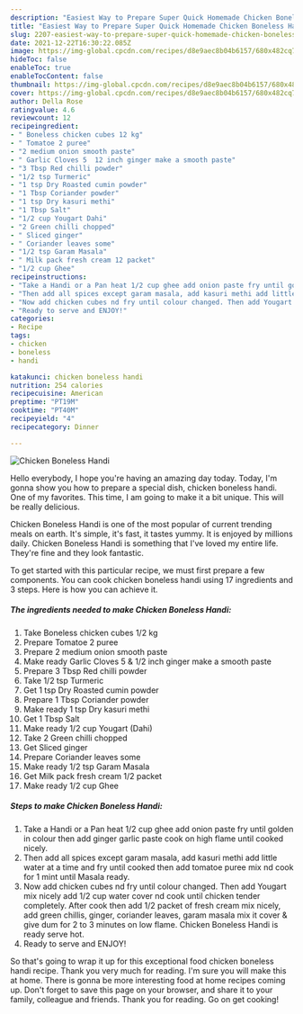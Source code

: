 ```yaml
---
description: "Easiest Way to Prepare Super Quick Homemade Chicken Boneless Handi"
title: "Easiest Way to Prepare Super Quick Homemade Chicken Boneless Handi"
slug: 2207-easiest-way-to-prepare-super-quick-homemade-chicken-boneless-handi
date: 2021-12-22T16:30:22.085Z
image: https://img-global.cpcdn.com/recipes/d8e9aec8b04b6157/680x482cq70/chicken-boneless-handi-recipe-main-photo.jpg
hideToc: false
enableToc: true
enableTocContent: false
thumbnail: https://img-global.cpcdn.com/recipes/d8e9aec8b04b6157/680x482cq70/chicken-boneless-handi-recipe-main-photo.jpg
cover: https://img-global.cpcdn.com/recipes/d8e9aec8b04b6157/680x482cq70/chicken-boneless-handi-recipe-main-photo.jpg
author: Della Rose
ratingvalue: 4.6
reviewcount: 12
recipeingredient:
- " Boneless chicken cubes 12 kg"
- " Tomatoe 2 puree"
- "2 medium onion smooth paste"
- " Garlic Cloves 5  12 inch ginger make a smooth paste"
- "3 Tbsp Red chilli powder"
- "1/2 tsp Turmeric"
- "1 tsp Dry Roasted cumin powder"
- "1 Tbsp Coriander powder"
- "1 tsp Dry kasuri methi"
- "1 Tbsp Salt"
- "1/2 cup Yougart Dahi"
- "2 Green chilli chopped"
- " Sliced ginger"
- " Coriander leaves some"
- "1/2 tsp Garam Masala"
- " Milk pack fresh cream 12 packet"
- "1/2 cup Ghee"
recipeinstructions:
- "Take a Handi or a Pan heat 1/2 cup ghee add onion paste fry until golden in colour then add ginger garlic paste cook on high flame until cooked nicely."
- "Then add all spices except garam masala, add kasuri methi add little water at a time and fry until cooked then add tomatoe puree mix nd cook for 1 mint until Masala ready."
- "Now add chicken cubes nd fry until colour changed. Then add Yougart mix nicely add 1/2 cup water cover nd cook until chicken tender completely. After cook then add 1/2 packet of fresh cream mix nicely, add green chillis, ginger, coriander leaves, garam masala mix it cover &amp; give dum for 2 to 3 minutes on low flame. Chicken Boneless Handi is ready serve hot."
- "Ready to serve and ENJOY!"
categories:
- Recipe
tags:
- chicken
- boneless
- handi

katakunci: chicken boneless handi 
nutrition: 254 calories
recipecuisine: American
preptime: "PT19M"
cooktime: "PT40M"
recipeyield: "4"
recipecategory: Dinner

---
```



![Chicken Boneless Handi](https://img-global.cpcdn.com/recipes/d8e9aec8b04b6157/680x482cq70/chicken-boneless-handi-recipe-main-photo.jpg)

Hello everybody, I hope you're having an amazing day today. Today, I'm gonna show you how to prepare a special dish, chicken boneless handi. One of my favorites. This time, I am going to make it a bit unique. This will be really delicious.



Chicken Boneless Handi is one of the most popular of current trending meals on earth. It's simple, it's fast, it tastes yummy. It is enjoyed by millions daily. Chicken Boneless Handi is something that I've loved my entire life. They're fine and they look fantastic.


To get started with this particular recipe, we must first prepare a few components. You can cook chicken boneless handi using 17 ingredients and 3 steps. Here is how you can achieve it.

<!--inarticleads1-->

##### The ingredients needed to make Chicken Boneless Handi:

1. Take  Boneless chicken cubes 1/2 kg
1. Prepare  Tomatoe 2 puree
1. Prepare 2 medium onion smooth paste
1. Make ready  Garlic Cloves 5 &amp; 1/2 inch ginger make a smooth paste
1. Prepare 3 Tbsp Red chilli powder
1. Take 1/2 tsp Turmeric
1. Get 1 tsp Dry Roasted cumin powder
1. Prepare 1 Tbsp Coriander powder
1. Make ready 1 tsp Dry kasuri methi
1. Get 1 Tbsp Salt
1. Make ready 1/2 cup Yougart (Dahi)
1. Take 2 Green chilli chopped
1. Get  Sliced ginger
1. Prepare  Coriander leaves some
1. Make ready 1/2 tsp Garam Masala
1. Get  Milk pack fresh cream 1/2 packet
1. Make ready 1/2 cup Ghee




<!--inarticleads2-->

##### Steps to make Chicken Boneless Handi:

1. Take a Handi or a Pan heat 1/2 cup ghee add onion paste fry until golden in colour then add ginger garlic paste cook on high flame until cooked nicely.
1. Then add all spices except garam masala, add kasuri methi add little water at a time and fry until cooked then add tomatoe puree mix nd cook for 1 mint until Masala ready.
1. Now add chicken cubes nd fry until colour changed. Then add Yougart mix nicely add 1/2 cup water cover nd cook until chicken tender completely. After cook then add 1/2 packet of fresh cream mix nicely, add green chillis, ginger, coriander leaves, garam masala mix it cover &amp; give dum for 2 to 3 minutes on low flame. Chicken Boneless Handi is ready serve hot.
1. Ready to serve and ENJOY!



So that's going to wrap it up for this exceptional food chicken boneless handi recipe. Thank you very much for reading. I'm sure you will make this at home. There is gonna be more interesting food at home recipes coming up. Don't forget to save this page on your browser, and share it to your family, colleague and friends. Thank you for reading. Go on get cooking!
